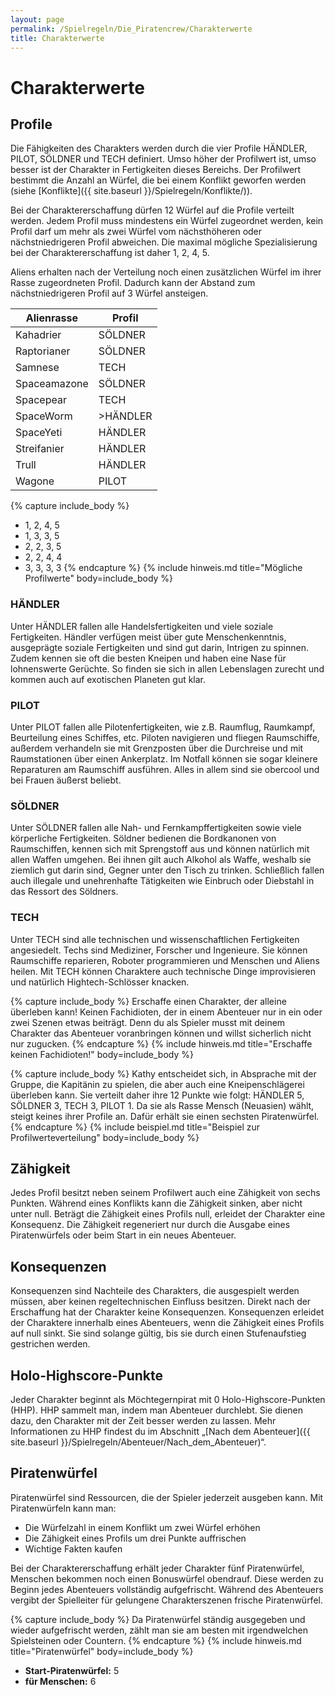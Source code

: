 ```yaml
---
layout: page
permalink: /Spielregeln/Die_Piratencrew/Charakterwerte
title: Charakterwerte
---
```


# Charakterwerte

## Profile

Die Fähigkeiten des Charakters werden durch die vier Profile HÄNDLER, PILOT, SÖLDNER und TECH definiert. Umso höher der Profilwert ist, umso besser ist der Charakter in Fertigkeiten dieses Bereichs. Der Profilwert bestimmt die Anzahl an Würfel, die bei einem Konflikt geworfen werden (siehe [Konflikte]({{ site.baseurl }}/Spielregeln/Konflikte/)).

Bei der Charaktererschaffung dürfen 12 Würfel auf die Profile verteilt werden. Jedem Profil muss mindestens ein Würfel zugeordnet werden, kein Profil darf um mehr als zwei Würfel vom nächsthöheren oder nächstniedrigeren Profil abweichen. Die maximal mögliche Spezialisierung bei der Charaktererschaffung ist daher 1, 2, 4, 5.

Aliens erhalten nach der Verteilung noch einen zusätzlichen Würfel im ihrer Rasse zugeordneten Profil. Dadurch kann der Abstand zum nächstniedrigeren Profil auf 3 Würfel ansteigen.

| Alienrasse | Profil |
| ---------- | ------ |
| Kahadrier | SÖLDNER |
| Raptorianer | SÖLDNER |
| Samnese | TECH |
| Spaceamazone | SÖLDNER |
| Spacepear | TECH |
| SpaceWorm | >HÄNDLER |
| SpaceYeti | HÄNDLER |
| Streifanier | HÄNDLER |
| Trull | HÄNDLER |
| Wagone | PILOT |

{% capture include_body %}
- 1, 2, 4, 5
- 1, 3, 3, 5
- 2, 2, 3, 5
- 2, 2, 4, 4
- 3, 3, 3, 3
{% endcapture %}
{% include hinweis.md title="Mögliche Profilwerte" body=include_body %}

### HÄNDLER

Unter HÄNDLER fallen alle Handelsfertigkeiten und viele soziale Fertigkeiten. Händler verfügen meist über gute Menschenkenntnis, ausgeprägte soziale Fertigkeiten und sind gut darin, Intrigen zu spinnen. Zudem kennen sie oft die besten Kneipen und haben eine Nase für lohnenswerte Gerüchte. So finden sie sich in allen Lebenslagen zurecht und kommen auch auf exotischen Planeten gut klar.

### PILOT

Unter PILOT fallen alle Pilotenfertigkeiten, wie z.B. Raumflug, Raumkampf, Beurteilung eines Schiffes, etc. Piloten navigieren und fliegen Raumschiffe, außerdem verhandeln sie mit Grenzposten über die Durchreise und mit Raumstationen über einen Ankerplatz. Im Notfall können sie sogar kleinere Reparaturen am Raumschiff ausführen. Alles in allem sind sie obercool und bei Frauen äußerst beliebt.

### SÖLDNER

Unter SÖLDNER fallen alle Nah- und Fernkampffertigkeiten sowie viele körperliche Fertigkeiten. Söldner bedienen die Bordkanonen von Raumschiffen, kennen sich mit Sprengstoff aus und können natürlich mit allen Waffen umgehen. Bei ihnen gilt auch Alkohol als Waffe, weshalb sie ziemlich gut darin sind, Gegner unter den Tisch zu trinken. Schließlich fallen auch illegale und unehrenhafte Tätigkeiten wie Einbruch oder Diebstahl in das Ressort des Söldners.

### TECH

Unter TECH sind alle technischen und wissenschaftlichen Fertigkeiten angesiedelt. Techs sind Mediziner, Forscher und Ingenieure. Sie können Raumschiffe reparieren, Roboter programmieren und Menschen und Aliens heilen. Mit TECH können Charaktere auch technische Dinge improvisieren und natürlich Hightech-Schlösser knacken.

{% capture include_body %}
Erschaffe einen Charakter, der alleine überleben kann! Keinen Fachidioten, der in einem Abenteuer nur in ein oder zwei Szenen etwas beiträgt. Denn du als Spieler musst mit deinem Charakter das Abenteuer voranbringen können und willst sicherlich nicht nur zugucken.
{% endcapture %}
{% include hinweis.md title="Erschaffe keinen Fachidioten!" body=include_body %}

{% capture include_body %}
Kathy entscheidet sich, in Absprache mit der Gruppe, die Kapitänin zu spielen, die aber auch eine Kneipenschlägerei überleben kann. Sie verteilt daher ihre 12 Punkte wie folgt: HÄNDLER 5, SÖLDNER 3, TECH 3, PILOT 1. Da sie als Rasse Mensch (Neuasien) wählt, steigt keines ihrer Profile an. Dafür erhält sie einen sechsten Piratenwürfel.
{% endcapture %}
{% include beispiel.md title="Beispiel zur Profilwerteverteilung" body=include_body %}

## Zähigkeit

Jedes Profil besitzt neben seinem Profilwert auch eine Zähigkeit von sechs Punkten. Während eines Konflikts kann die Zähigkeit sinken, aber nicht unter null. Beträgt die Zähigkeit eines Profils null, erleidet der Charakter eine Konsequenz. Die Zähigkeit regeneriert nur durch die Ausgabe eines Piratenwürfels oder beim Start in ein neues Abenteuer.

## Konsequenzen

Konsequenzen sind Nachteile des Charakters, die ausgespielt werden müssen, aber keinen regeltechnischen Einfluss besitzen. Direkt nach der Erschaffung hat der Charakter keine Konsequenzen. Konsequenzen erleidet der Charaktere innerhalb eines Abenteuers, wenn die Zähigkeit eines Profils auf null sinkt. Sie sind solange gültig, bis sie durch einen Stufenaufstieg gestrichen werden.

## Holo-Highscore-Punkte

Jeder Charakter beginnt als Möchtegernpirat mit 0 Holo-Highscore-Punkten (HHP). HHP sammelt man, indem man Abenteuer durchlebt. Sie dienen dazu, den Charakter mit der Zeit besser werden zu lassen. Mehr Informationen zu HHP findest du im Abschnitt &bdquo;[Nach dem Abenteuer]({{ site.baseurl }}/Spielregeln/Abenteuer/Nach_dem_Abenteuer)&ldquo;.

## Piratenwürfel

Piratenwürfel sind Ressourcen, die der Spieler jederzeit ausgeben kann. Mit Piratenwürfeln kann man:

- Die Würfelzahl in einem Konflikt um zwei Würfel erhöhen
- Die Zähigkeit eines Profils um drei Punkte auffrischen
- Wichtige Fakten kaufen

Bei der Charaktererschaffung erhält jeder Charakter fünf Piratenwürfel, Menschen bekommen noch einen Bonuswürfel obendrauf. Diese werden zu Beginn jedes Abenteuers vollständig aufgefrischt. Während des Abenteuers vergibt der Spielleiter für gelungene Charakterszenen frische Piratenwürfel.

{% capture include_body %}
Da Piratenwürfel ständig ausgegeben und wieder aufgefrischt werden, zählt man sie am besten mit irgendwelchen Spielsteinen oder Countern.
{% endcapture %}
{% include hinweis.md title="Piratenwürfel" body=include_body %}

- **Start-Piratenwürfel:** 5
- **für Menschen:** 6
